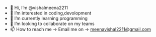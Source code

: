 - 👋 Hi, I’m @vishalmeena2211
- 👀 I’m interested in coding,devolopment
- 🌱 I’m currently learning programming
- 💞️ I’m looking to collaborate on my teams
- 📫 How to reach me -> Email me on  ->  meenavishal2211@gmail.com

<!---
vishalmeena2211/vishalmeena2211 is a ✨ special ✨ repository because its `README.md` (this file) appears on your GitHub profile.
You can click the Preview link to take a look at your changes.
--->
